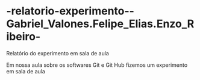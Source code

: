 # -relatorio-experimento--Gabriel_Valones.Felipe_Elias.Enzo_Ribeiro-
Relatório do experimento em sala de aula

Em nossa aula sobre os softwares Git e Git Hub fizemos um experimento em sala de aula

